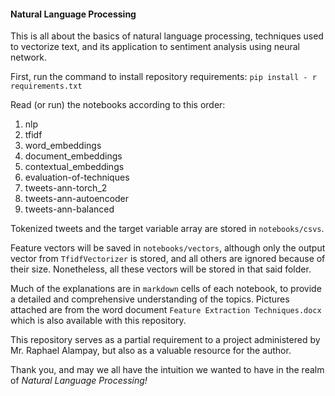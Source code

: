 #### **Natural Language Processing**

This is all about the basics of natural language processing, techniques used to vectorize text, and its application to sentiment analysis using neural network.

First, run the command to install repository requirements:
`pip install - r requirements.txt`

Read (or run) the notebooks according to this order:

1. nlp
2. tfidf
3. word_embeddings
4. document_embeddings
5. contextual_embeddings
6. evaluation-of-techniques
7. tweets-ann-torch_2
8. tweets-ann-autoencoder
9. tweets-ann-balanced

Tokenized tweets and the target variable array are stored in `notebooks/csvs`.

Feature vectors will be saved in `notebooks/vectors`, although only the output vector from `TfidfVectorizer` is stored, and all others are ignored because of their size. Nonetheless, all these vectors will be stored in that said folder.

Much of the explanations are in `markdown` cells of each notebook, to provide a detailed and comprehensive understanding of the topics. Pictures attached are from the word document `Feature Extraction Techniques.docx` which is also available with this repository.

This repository serves as a partial requirement to a project administered by Mr. Raphael Alampay, but also as a valuable resource for the author.

Thank you, and may we all have the intuition we wanted to have in the realm of *Natural Language Processing!*


